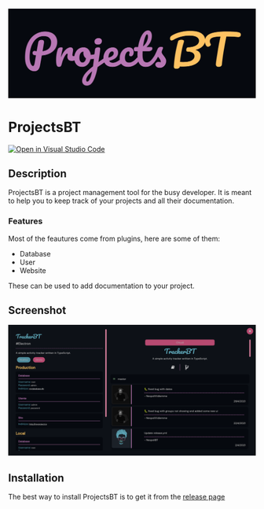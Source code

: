 ![projectsbt](./img/projectsbt.png)

# [](#)ProjectsBT

[![Open in Visual Studio Code](https://open.vscode.dev/badges/open-in-vscode.svg)](https://open.vscode.dev/nespolibt/projectsbt)

## Description

ProjectsBT is a project management tool for the busy developer.
It is meant to help you to keep track of your projects and all their documentation.

### Features

Most of the feautures come from plugins, here are some of them:

- Database
- User
- Website

These can be used to add documentation to your project.

## Screenshot

![screenshot](./img/screenshot.png)

## Installation

The best way to install ProjectsBT is to get it from the [release page](https://github.com/NespoliBT/ProjectsBT/releases)
